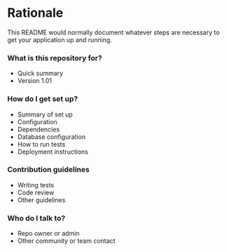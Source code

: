 # Rationale #

This README would normally document whatever steps are necessary to get your application up and running.

### What is this repository for? ###

* Quick summary
* Version 1.01


### How do I get set up? ###

* Summary of set up
* Configuration
* Dependencies
* Database configuration
* How to run tests
* Deployment instructions

### Contribution guidelines ###

* Writing tests
* Code review
* Other guidelines

### Who do I talk to? ###

* Repo owner or admin
* Other community or team contact